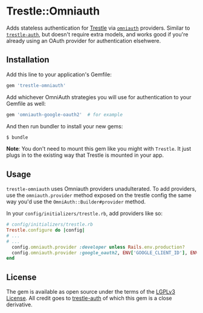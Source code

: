 # Trestle::Omniauth

Adds stateless authentication for [Trestle](https://trestle.io/) via [`omniauth`](https://github.com/omniauth/omniauth) providers. Similar to [`trestle-auth`](https://github.com/TrestleAdmin/trestle-auth), but doesn't require extra models, and works good if you're already using an OAuth provider for authentication elsehwere.

## Installation
Add this line to your application's Gemfile:

```ruby
gem 'trestle-omniauth'
```

Add whichever OmniAuth strategies you will use for authentication to your Gemfile as well:

```ruby
gem 'omniauth-google-oauth2'  # for example
```

And then run bundler to install your new gems:
```bash
$ bundle
```

__Note__: You don't need to mount this gem like you might with `Trestle`. It just plugs in to the existing way that Trestle is mounted in your app.

## Usage

`trestle-omniauth` uses Omniauth providers unadulterated. To add providers, use the `omniauth.provider` method exposed on the trestle config the same way you'd use the `OmniAuth::Builder#provider` method.

In your `config/initializers/trestle.rb`, add providers like so:

```ruby
# config/initializers/trestle.rb
Trestle.configure do |config|
# ...
# ...
  config.omniauth.provider :developer unless Rails.env.production?
  config.omniauth.provider :google_oauth2, ENV['GOOGLE_CLIENT_ID'], ENV['GOOGLE_CLIENT_SECRET']
end
```

## License

The gem is available as open source under the terms of the [LGPLv3 License](https://opensource.org/licenses/LGPL-3.0). All credit goes to [trestle-auth](https://github.com/TrestleAdmin/trestle-auth) of which this gem is a close derivative.